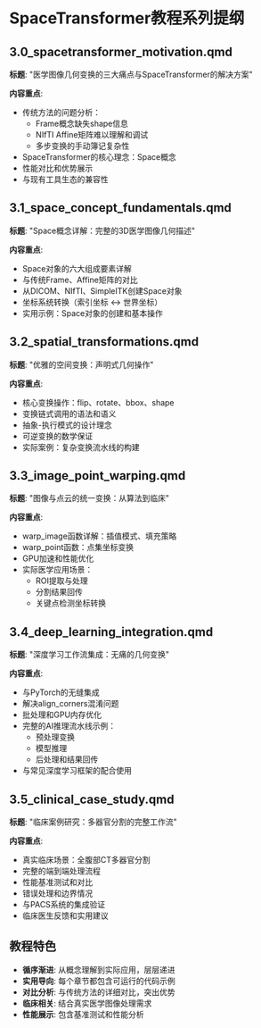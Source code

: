 # SpaceTransformer教程系列提纲

## 3.0_spacetransformer_motivation.qmd
**标题**: "医学图像几何变换的三大痛点与SpaceTransformer的解决方案"

**内容重点**:
- 传统方法的问题分析：
  - Frame概念缺失shape信息
  - NIfTI Affine矩阵难以理解和调试
  - 多步变换的手动簿记复杂性
- SpaceTransformer的核心理念：Space概念
- 性能对比和优势展示
- 与现有工具生态的兼容性

## 3.1_space_concept_fundamentals.qmd  
**标题**: "Space概念详解：完整的3D医学图像几何描述"

**内容重点**:
- Space对象的六大组成要素详解
- 与传统Frame、Affine矩阵的对比
- 从DICOM、NIfTI、SimpleITK创建Space对象
- 坐标系统转换（索引坐标 ↔ 世界坐标）
- 实用示例：Space对象的创建和基本操作

## 3.2_spatial_transformations.qmd
**标题**: "优雅的空间变换：声明式几何操作"

**内容重点**:
- 核心变换操作：flip、rotate、bbox、shape
- 变换链式调用的语法和语义
- 抽象-执行模式的设计理念
- 可逆变换的数学保证
- 实际案例：复杂变换流水线的构建

## 3.3_image_point_warping.qmd
**标题**: "图像与点云的统一变换：从算法到临床"

**内容重点**:
- warp_image函数详解：插值模式、填充策略
- warp_point函数：点集坐标变换
- GPU加速和性能优化
- 实际医学应用场景：
  - ROI提取与处理
  - 分割结果回传
  - 关键点检测坐标转换

## 3.4_deep_learning_integration.qmd
**标题**: "深度学习工作流集成：无痛的几何变换"

**内容重点**:
- 与PyTorch的无缝集成
- 解决align_corners混淆问题
- 批处理和GPU内存优化
- 完整的AI推理流水线示例：
  - 预处理变换
  - 模型推理
  - 后处理和结果回传
- 与常见深度学习框架的配合使用

## 3.5_clinical_case_study.qmd
**标题**: "临床案例研究：多器官分割的完整工作流"

**内容重点**:
- 真实临床场景：全腹部CT多器官分割
- 完整的端到端处理流程
- 性能基准测试和对比
- 错误处理和边界情况
- 与PACS系统的集成验证
- 临床医生反馈和实用建议

## 教程特色
- **循序渐进**: 从概念理解到实际应用，层层递进
- **实用导向**: 每个章节都包含可运行的代码示例
- **对比分析**: 与传统方法的详细对比，突出优势
- **临床相关**: 结合真实医学图像处理需求
- **性能展示**: 包含基准测试和性能分析






